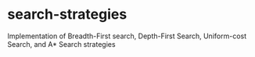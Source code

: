 # search-strategies
Implementation of Breadth-First search, Depth-First Search, Uniform-cost Search, and A* Search strategies
